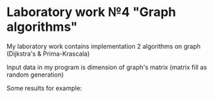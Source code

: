 <h1>Laboratory work №4 "Graph algorithms"</h1>
<p>My laboratory work contains implementation 2 algorithms on graph (Dijkstra's & Prima-Krascala)</p>
<p>Input data in my program is dimension of graph's matrix (matrix fill as random generation)</p>
<p>Some results for example:</p>
<img src="">
